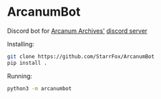 # ArcanumBot

Discord bot for [Arcanum Archives'](https://arcanumsarchives.com/) [discord server](http://discord.gg/57ZMn9J)

Installing:
```bash
git clone https://github.com/StarrFox/ArcanumBot
pip install .
```

Running:
```bash
python3 -m arcanumbot
```
